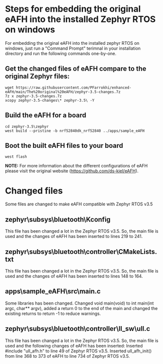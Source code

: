 # Steps for embedding the original eAFH into the installed Zephyr RTOS on windows
For embedding the original eAFH into the installed zephyr RTOS on windows, just run a "Command Prompt" terimnal in your installation directory and run the following commands one-by-one.

## Get the changed files of eAFH compare to the original Zephyr files:
```
wget https://raw.githubusercontent.com/PFarrokhi/enhanced-eAFH/main/The%20original%20eAFH/zephyr-3.5-changes.7z
7z x zephyr-3.5-changes.7z
xcopy zephyr-3.5-changes\* zephyr-3.5\ -Y
```

## Build the eAFH for a board
```
cd zephyr-3.5\zephyr
west build --pristine -b nrf52840dk_nrf52840 ../apps/sample_eAFH
```

## Boot the built eAFH files to your board
```
west flash
```

**NOTE:** For more information about the different configurations of eAFH please visit the original website (https://github.com/ds-kiel/eAFH).

# Changed files
Some files are changed to make eAFH compatible with Zephyr RTOS v3.5

## zephyr\subsys\bluetooth\Kconfig
This file has been changed a lot in the Zephyr RTOS v3.5. So, the main file is used and the changes of eAFH has been inserted to lines 219 to 241.

## zephyr\subsys\bluetooth\controller\CMakeLists.txt
This file has been changed a lot in the Zephyr RTOS v3.5. So, the main file is used and the changes of eAFH has been inserted to lines 148 to 164.

## apps\sample_eAFH\src\main.c
Some libraries has been changed. Changed void main(void) to int main(int argc, char** argv), added a return 0 to the end of the main and changed the existing returns to return -1 to reduce warnings.

## zephyr\subsys\bluetooth\controller\ll_sw\ull.c
This file has been changed a lot in the Zephyr RTOS v3.5. So, the main file is used and the following changes of eAFH has been inserted:
Inserted #include "ull_afh.h" to line 49 of Zephyr RTOS v3.5.
Inserted ull_afh_init() from line 368 to 373 of eAFH to line 734 of Zephyr RTOS v3.5.
